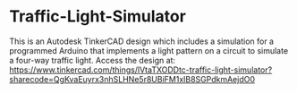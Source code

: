 # Traffic-Light-Simulator
This is an Autodesk TinkerCAD design which includes a simulation for a programmed Arduino that implements a light pattern on a circuit to simulate a four-way traffic light.
Access the design at: https://www.tinkercad.com/things/lVtaTXODDtc-traffic-light-simulator?sharecode=QgKvaEuyrx3nhSLHNe5r8UBiFM1xIB8SGPdkmAejdO0 
